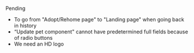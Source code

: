 Pending

- To go from "Adopt/Rehome page" to "Landing page" when going back in history
- “Update pet component" cannot have predetermined full fields because of radio buttons
- We need an HD logo
